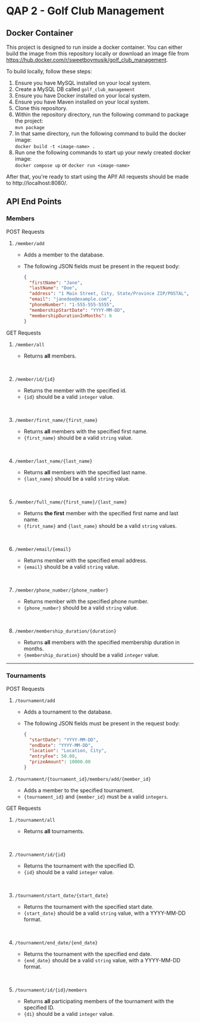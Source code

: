 # QAP 2 - Golf Club Management

## Docker Container

This project is designed to run inside a docker container. You can either build the image from this repository
locally or download an image file from <https://hub.docker.com/r/sweetboymusik/golf_club_management>.

To build locally, follow these steps:

1. Ensure you have MySQL installed on your local system.
2. Create a MySQL DB called ``golf_club_management``
3. Ensure you have Docker installed on your local system.
4. Ensure you have Maven installed on your local system.
5. Clone this repository.
6. Within the repository directory, run the following command to package the project: <br>
   ``mvn package``
7. In that same directory, run the following command to build the docker image: <br>
   ``docker build -t <image-name> .``
8. Run one the following commands to start up your newly created docker image: <br>
   ``docker compose up`` or  ``docker run <image-name>``

After that, you're ready to start using the API! All requests should be made to http://localhost:8080/.

## API End Points

### Members

POST Requests

1. ``/member/add``
    - Adds a member to the database.
    - The following JSON fields must be present in the request body:

      ```json
      {
        "firstName": "Jane",
        "lastName": "Doe",
        "address": "1 Main Street, City, State/Province ZIP/POSTAL",
        "email": "janedoe@example.com",
        "phoneNumber": "1-555-555-5555",
        "membershipStartDate": "YYYY-MM-DD",
        "membershipDurationInMonths": 6
      }
      ```

GET Requests

1. ``/member/all``
    - Returns **all** members.

   &nbsp;
2. ``/member/id/{id}``
    - Returns the member with the specified id.
    - ``{id}`` should be a valid ``integer`` value.

   &nbsp;
3. ``/member/first_name/{first_name}``
    - Returns **all** members with the specified first name.
    - ``{first_name}`` should be a valid ``string`` value.

   &nbsp;
4. ``/member/last_name/{last_name}``
    - Returns **all** members with the specified last name.
    - ``{last_name}`` should be a valid ``string`` value.

   &nbsp;
5. ``/member/full_name/{first_name}/{last_name}``
    - Returns **the first** member with the specified first name and last name.
    - ``{first_name}`` and ``{last_name}`` should be a valid ``string`` values.

   &nbsp;
6. ``/member/email/{email}``
    - Returns member with the specified email address.
    - ``{email}`` should be a valid ``string`` value.

   &nbsp;
7. ``/member/phone_number/{phone_number}``
    - Returns member with the specified phone number.
    - ``{phone_number}`` should be a valid ``string`` value.

   &nbsp;
8. ``/member/membership_duration/{duration}``
    - Returns **all** members with the specified membership duration in months.
    - ``{membership_duration}`` should be a valid ``integer`` value.

---

### Tournaments

POST Requests

1. ``/tournament/add``
    - Adds a tournament to the database.
    - The following JSON fields must be present in the request body:

      ```json
      {
        "startDate": "YYYY-MM-DD",
        "endDate": "YYYY-MM-DD",
        "location": "Location, City",
        "entryFee": 50.00,
        "prizeAmount": 10000.00
      }
      ```

2. ``/tournament/{tournament_id}/members/add/{member_id}``
    - Adds a member to the specified tournament.
    - ``{tournament_id}`` and ``{member_id}`` must be a valid ``integers``.

GET Requests

1. ``/tournament/all``
    - Returns **all** tournaments.

   &nbsp;
2. ``/tournament/id/{id}``
    - Returns the tournament with the specified ID.
    - ``{id}`` should be a valid ``integer`` value.

   &nbsp;
3. ``/tournament/start_date/{start_date}``
    - Returns the tournament with the specified start date.
    - ``{start_date}`` should be a valid ``string`` value, with a YYYY-MM-DD format.

   &nbsp;
4. ``/tournament/end_date/{end_date}``
    - Returns the tournament with the specified end date.
    - ``{end_date}`` should be a valid ``string`` value, with a YYYY-MM-DD format.

   &nbsp;
5. ``/tournament/id/{id}/members``
    - Returns **all** participating members of the tournament with the specified ID.
    - ``{di}`` should be a valid ``integer`` value.